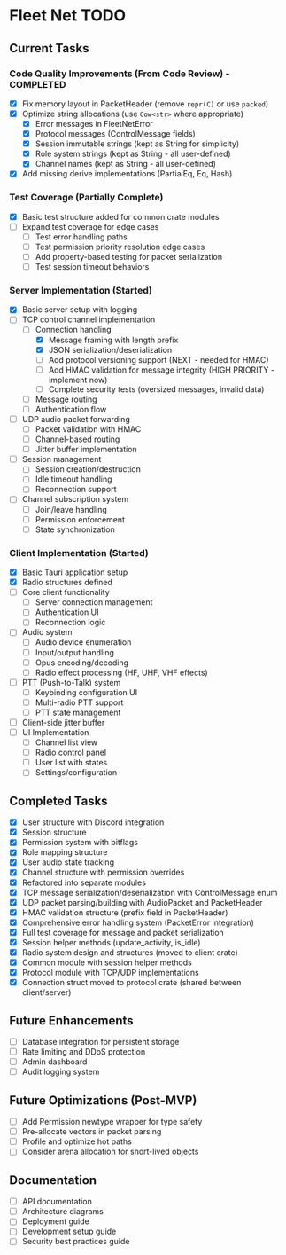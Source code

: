 # Fleet Net TODO

## Current Tasks

### Code Quality Improvements (From Code Review) - COMPLETED
- [x] Fix memory layout in PacketHeader (remove `repr(C)` or use `packed`)
- [x] Optimize string allocations (use `Cow<str>` where appropriate)
    - [x] Error messages in FleetNetError
    - [x] Protocol messages (ControlMessage fields)
    - [x] Session immutable strings (kept as String for simplicity)
    - [x] Role system strings (kept as String - all user-defined)
    - [x] Channel names (kept as String - all user-defined)
- [x] Add missing derive implementations (PartialEq, Eq, Hash)

### Test Coverage (Partially Complete)
- [x] Basic test structure added for common crate modules
- [ ] Expand test coverage for edge cases
    - [ ] Test error handling paths
    - [ ] Test permission priority resolution edge cases
    - [ ] Add property-based testing for packet serialization
    - [ ] Test session timeout behaviors

### Server Implementation (Started)
- [x] Basic server setup with logging
- [ ] TCP control channel implementation
    - [ ] Connection handling
        - [x] Message framing with length prefix
        - [x] JSON serialization/deserialization
        - [ ] Add protocol versioning support (NEXT - needed for HMAC)
        - [ ] Add HMAC validation for message integrity (HIGH PRIORITY - implement now)
        - [ ] Complete security tests (oversized messages, invalid data)
    - [ ] Message routing
    - [ ] Authentication flow
- [ ] UDP audio packet forwarding
    - [ ] Packet validation with HMAC
    - [ ] Channel-based routing
    - [ ] Jitter buffer implementation
- [ ] Session management
    - [ ] Session creation/destruction
    - [ ] Idle timeout handling
    - [ ] Reconnection support
- [ ] Channel subscription system
    - [ ] Join/leave handling
    - [ ] Permission enforcement
    - [ ] State synchronization

### Client Implementation (Started)
- [x] Basic Tauri application setup
- [x] Radio structures defined
- [ ] Core client functionality
    - [ ] Server connection management
    - [ ] Authentication UI
    - [ ] Reconnection logic
- [ ] Audio system
    - [ ] Audio device enumeration
    - [ ] Input/output handling
    - [ ] Opus encoding/decoding
    - [ ] Radio effect processing (HF, UHF, VHF effects)
- [ ] PTT (Push-to-Talk) system
    - [ ] Keybinding configuration UI
    - [ ] Multi-radio PTT support
    - [ ] PTT state management
- [ ] Client-side jitter buffer
- [ ] UI Implementation
    - [ ] Channel list view
    - [ ] Radio control panel
    - [ ] User list with states
    - [ ] Settings/configuration

## Completed Tasks
- [x] User structure with Discord integration
- [x] Session structure
- [x] Permission system with bitflags
- [x] Role mapping structure
- [x] User audio state tracking
- [x] Channel structure with permission overrides
- [x] Refactored into separate modules
- [x] TCP message serialization/deserialization with ControlMessage enum
- [x] UDP packet parsing/building with AudioPacket and PacketHeader
- [x] HMAC validation structure (prefix field in PacketHeader)
- [x] Comprehensive error handling system (PacketError integration)
- [x] Full test coverage for message and packet serialization
- [x] Session helper methods (update_activity, is_idle)
- [x] Radio system design and structures (moved to client crate)
- [x] Common module with session helper methods
- [x] Protocol module with TCP/UDP implementations
- [x] Connection struct moved to protocol crate (shared between client/server)

## Future Enhancements
- [ ] Database integration for persistent storage
- [ ] Rate limiting and DDoS protection
- [ ] Admin dashboard
- [ ] Audit logging system

## Future Optimizations (Post-MVP)
- [ ] Add Permission newtype wrapper for type safety
- [ ] Pre-allocate vectors in packet parsing
- [ ] Profile and optimize hot paths
- [ ] Consider arena allocation for short-lived objects

## Documentation
- [ ] API documentation
- [ ] Architecture diagrams
- [ ] Deployment guide
- [ ] Development setup guide
- [ ] Security best practices guide
